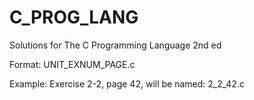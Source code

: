 # C_PROG_LANG
Solutions for The C Programming Language 2nd ed

Format: UNIT_EXNUM_PAGE.c

Example: Exercise 2-2, page 42, will be named: 2_2_42.c

